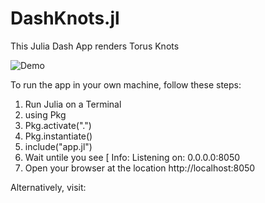 # DashKnots.jl
This Julia Dash App renders Torus Knots

![Demo](TorusKnots.gif) 

To run the app in your own machine, follow these steps: 

1. Run Julia on a Terminal
2. using Pkg
3. Pkg.activate(".")
4. Pkg.instantiate()
5. include("app.jl")
6. Wait untile you see [ Info: Listening on: 0.0.0.0:8050
7. Open your browser at the location http://localhost:8050

Alternatively, visit: 





